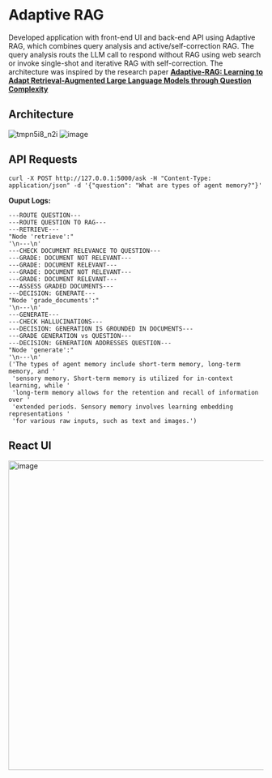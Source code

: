 # Adaptive RAG
Developed application with front-end UI and back-end API using Adaptive RAG, which combines query analysis and active/self-correction RAG. The query analysis routs the LLM call to respond without RAG using web search or invoke single-shot and iterative RAG with self-correction. The architecture was inspired by the research paper **[Adaptive-RAG: Learning to Adapt Retrieval-Augmented Large Language Models through Question Complexity](https://arxiv.org/pdf/2403.14403)**

## Architecture
![tmpn5i8_n2i](https://github.com/user-attachments/assets/7af982c9-3ac0-46d0-902f-13a2778c9e30)
![image](https://github.com/user-attachments/assets/a1d09c7e-103e-4e22-aaea-1bce706b06a7)

## API Requests
```
curl -X POST http://127.0.0.1:5000/ask -H "Content-Type: application/json" -d '{"question": "What are types of agent memory?"}'
```
**Ouput Logs:**
```
---ROUTE QUESTION---
---ROUTE QUESTION TO RAG---
---RETRIEVE---
"Node 'retrieve':"
'\n---\n'
---CHECK DOCUMENT RELEVANCE TO QUESTION---
---GRADE: DOCUMENT NOT RELEVANT---
---GRADE: DOCUMENT RELEVANT---
---GRADE: DOCUMENT NOT RELEVANT---
---GRADE: DOCUMENT RELEVANT---
---ASSESS GRADED DOCUMENTS---
---DECISION: GENERATE---
"Node 'grade_documents':"
'\n---\n'
---GENERATE---
---CHECK HALLUCINATIONS---
---DECISION: GENERATION IS GROUNDED IN DOCUMENTS---
---GRADE GENERATION vs QUESTION---
---DECISION: GENERATION ADDRESSES QUESTION---
"Node 'generate':"
'\n---\n'
('The types of agent memory include short-term memory, long-term memory, and '
 'sensory memory. Short-term memory is utilized for in-context learning, while '
 'long-term memory allows for the retention and recall of information over '
 'extended periods. Sensory memory involves learning embedding representations '
 'for various raw inputs, such as text and images.')
 ```
## React UI
<img width="611" alt="image" src="https://github.com/user-attachments/assets/dfe5337d-cce8-4dfe-8702-be29bd3a139c" />
